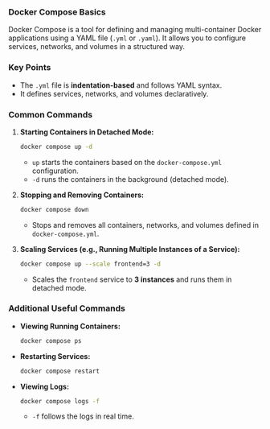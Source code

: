 ### **Docker Compose Basics**  

Docker Compose is a tool for defining and managing multi-container Docker applications using a YAML file (`.yml` or `.yaml`). It allows you to configure services, networks, and volumes in a structured way.

### **Key Points**
- The `.yml` file is **indentation-based** and follows YAML syntax.
- It defines services, networks, and volumes declaratively.

### **Common Commands**
1. **Starting Containers in Detached Mode:**  
   ```bash
   docker compose up -d
   ```
   - `up` starts the containers based on the `docker-compose.yml` configuration.
   - `-d` runs the containers in the background (detached mode).

2. **Stopping and Removing Containers:**  
   ```bash
   docker compose down
   ```
   - Stops and removes all containers, networks, and volumes defined in `docker-compose.yml`.

3. **Scaling Services (e.g., Running Multiple Instances of a Service):**  
   ```bash
   docker compose up --scale frontend=3 -d
   ```
   - Scales the `frontend` service to **3 instances** and runs them in detached mode.

### **Additional Useful Commands**
- **Viewing Running Containers:**  
  ```bash
  docker compose ps
  ```
- **Restarting Services:**  
  ```bash
  docker compose restart
  ```
- **Viewing Logs:**  
  ```bash
  docker compose logs -f
  ```
  - `-f` follows the logs in real time.
